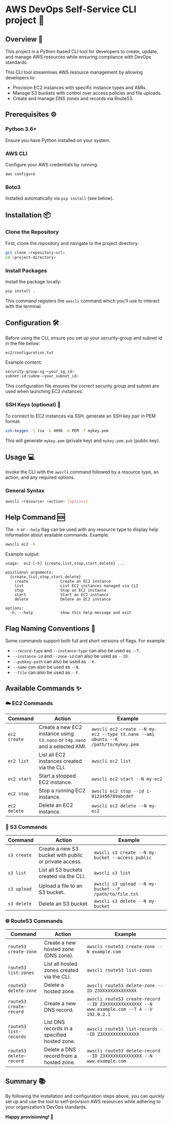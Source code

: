 # AWS DevOps Self-Service CLI project 🚀

## Overview 📄

This project is a Python-based CLI tool for developers to create, update, and manage AWS resources while ensuring compliance with DevOps standards.

This CLI tool streamlines AWS resource management by allowing developers to:

- Provision EC2 instances with specific instance types and AMIs.
- Manage S3 buckets with control over access policies and file uploads.
- Create and manage DNS zones and records via Route53.

## Prerequisites ⚙️

### Python 3.6+

Ensure you have Python installed on your system.

### AWS CLI

Configure your AWS credentials by running:

```sh
aws configure
```

### Boto3

Installed automatically via `pip install` (see below).

## Installation 📦

### Clone the Repository

First, clone the repository and navigate to the project directory:

```sh
git clone <repository-url>
cd <project-directory>
```

### Install Packages

Install the package locally:

```sh
pip install .
```

This command registers the `awscli` command which you'll use to interact with the terminal.

## Configuration 🛠️

Before using the CLI, ensure you set up your security-group and subnet id in the file below:

```
ec2/configuration.txt
```

Example content:

```sh
security-group:sg-<your_sg_id>
subnet-id:subne-<your_subnet_id>
```

This configuration file ensures the correct security group and subnet are used when launching EC2 instances.

### SSH Keys (optional) 🔑

To connect to EC2 instances via SSH, generate an SSH key pair in PEM format:

```sh
ssh-keygen -t rsa -b 4096 -m PEM -f mykey.pem
```

This will generate `mykey.pem` (private key) and `mykey.pem.pub` (public key).

## Usage 💻

Invoke the CLI with the `awscli` command followed by a resource type, an action, and any required options.

### General Syntax

```sh
awscli <resource> <action> [options]
```

## Help Command 🆘

The `-h` or `--help` flag can be used with any resource type to display help information about available commands. Example:

```sh
awscli ec2 -h
```
Example output:
```
usage:  ec2 [-h] {create,list,stop,start,delete} ...

positional arguments:
  {create,list,stop,start,delete}
    create              Create an EC2 instance
    list                List EC2 instances managed via CLI
    stop                Stop an EC2 instance
    start               Start an EC2 instance
    delete              Delete an EC2 instance

options:
  -h, --help            show this help message and exit
```

## Flag Naming Conventions 🚩

Some commands support both full and short versions of flags. For example:

- `--record-type` and `--instance-type` can also be used as `--T`.
- `--instance-id` and `--zone-id` can also be used as `--ID`.
- `--pubkey-path` can also be used as `--K`.
- `--name` can also be used as `--N`.
- `--file` can also be used as `--F`.


## Available Commands ✨

### ☁️ EC2 Commands 

| Command      | Action                                                                      | Example                                                                                       |
| ------------ | --------------------------------------------------------------------------- |-----------------------------------------------------------------------------------------------|
| `ec2 create` | Create a new EC2 instance using `t3.nano` or `t4g.nano` and a selected AMI. | `awscli ec2 create --N my-ec2 --type t3.nano --ami ubuntu --K /path/to/mykey.pem` |
| `ec2 list`   | List all EC2 instances created via the CLI.                                 | `awscli ec2 list`                                                                             |
| `ec2 start`  | Start a stopped EC2 instance.                                              | `awscli ec2 start --N my-ec2`                                                                 |
| `ec2 stop`   | Stop a running EC2 instance.                                               | `awscli ec2 stop --id i-0123456789abcdef`                                                     |
| `ec2 delete` | Delete an EC2 instance.                                                    | `awscli ec2 delete --N my-ec2`                                                                |

### 📂 S3 Commands

| Command     | Action                                                                                           | Example                                                             |
| ----------- | ------------------------------------------------------------------------------------------------ | ------------------------------------------------------------------- |
| `s3 create` | Create a new S3 bucket with public or private access.                                           | `awscli s3 create --N my-bucket --access public`                   |
| `s3 list`   | List all S3 buckets created via the CLI.                                                         | `awscli s3 list`                                                    |
| `s3 upload` | Upload a file to an S3 bucket.                                                                   | `awscli s3 upload --N my-bucket --F /path/to/file.txt`             |
| `s3 delete` | Delete an S3 bucket.                                                                             | `awscli s3 delete --N my-bucket`                                    |

### 🌐 Route53 Commands

| Command                 | Action                                           | Example                                                                                       |
| ----------------------- |--------------------------------------------------| --------------------------------------------------------------------------------------------- |
| `route53 create-zone`   | Create a new hosted zone (DNS zone).             | `awscli route53 create-zone --N example.com`                                                 |
| `route53 list-zones`    | List all hosted zones created via the CLI.       | `awscli route53 list-zones`                                                                  |
| `route53 delete-zone`   | Delete a hosted zone.                            | `awscli route53 delete-zone --ID Z3XXXXXXXXXXXXXX`                                          |
| `route53 create-record` | Create a new DNS record.                         | `awscli route53 create-record --ID Z3XXXXXXXXXXXXXX --N www.example.com --T A --V 192.0.2.1` |
| `route53 list-records`  | List DNS records in a specified hosted zone.     | `awscli route53 list-records --ID Z3XXXXXXXXXXXXXX`                                         |
| `route53 delete-record` | Delete a DNS record from a hosted zone.          | `awscli route53 delete-record --ID Z3XXXXXXXXXXXXXX --N www.example.com`                    |

## Summary 📚

By following the installation and configuration steps above, you can quickly set up and use the tool to self-provision AWS resources while adhering to your organization’s DevOps standards.

**Happy provisioning! 🎉**
